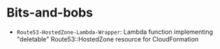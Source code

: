 # Bits-and-bobs

- `Route53-HostedZone-Lambda-Wrapper`: Lambda function implementing "deletable" Route53::HostedZone resource for CloudFormation
